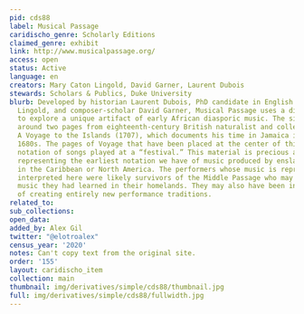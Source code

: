 ```yaml
---
pid: cds88
label: Musical Passage
caridischo_genre: Scholarly Editions
claimed_genre: exhibit
link: http://www.musicalpassage.org/
access: open
status: Active
language: en
creators: Mary Caton Lingold, David Garner, Laurent Dubois
stewards: Scholars & Publics, Duke University
blurb: Developed by historian Laurent Dubois, PhD candidate in English Mary Caton
  Lingold, and composer-scholar David Garner, Musical Passage uses a digital format
  to explore a unique artifact of early African diasporic music. The site is designed
  around two pages from eighteenth-century British naturalist and collector Hans Sloane’s
  A Voyage to the Islands (1707), which documents his time in Jamaica in the late
  1680s. The pages of Voyage that have been placed at the center of this site present
  notation of songs played at a “festival.” This material is precious and fascinating,
  representing the earliest notation we have of music produced by enslaved Africans
  in the Caribbean or North America. The performers whose music is represented and
  interpreted here were likely survivors of the Middle Passage who may have been playing
  music they had learned in their homelands. They may also have been in the process
  of creating entirely new performance traditions.
related_to:
sub_collections:
open_data:
added_by: Alex Gil
twitter: "@elotroalex"
census_year: '2020'
notes: Can't copy text from the original site.
order: '155'
layout: caridischo_item
collection: main
thumbnail: img/derivatives/simple/cds88/thumbnail.jpg
full: img/derivatives/simple/cds88/fullwidth.jpg
---
```

